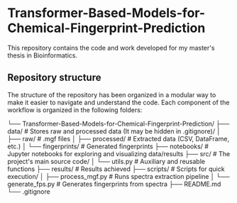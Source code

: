 # Transformer-Based-Models-for-Chemical-Fingerprint-Prediction

This repository contains the code and work developed for my master's thesis in Bioinformatics. 

## Repository structure
The structure of the repository has been organized in a modular way to make it easier to navigate and understand the code. Each component of the workflow is organized in the following folders:

└── Transformer-Based-Models-for-Chemical-Fingerprint-Prediction/
    ├── data/                       # Stores raw and processed data (It may be hidden in .gitignore)/
    │   ├── raw/                          # .mgf files
    │   ├── processed/                    # Extracted data (CSV, DataFrame, etc.)
    │   └── fingerprints/                 # Generated fingerprints
    ├── notebooks/                  # Jupyter notebooks for exploring and visualizing data/results
    ├── src/                        # The project's main source code/
    │   └── utils.py                      # Auxiliary and reusable functions
    ├── results/                    # Results achieved
    ├── scripts/                    # Scripts for quick execution/
    │   ├── process_mgf.py                # Runs spectra extraction pipeline
    │   └── generate_fps.py               # Generates fingerprints from spectra
    ├── README.md
    └── .gitignore
